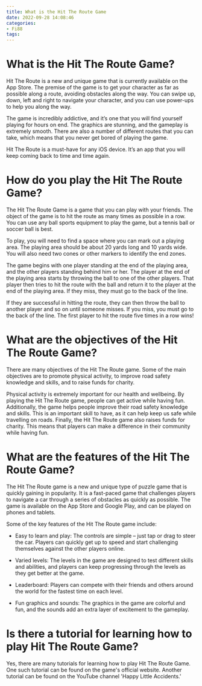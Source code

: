 ```yaml
---
title: What is the Hit The Route Game 
date: 2022-09-28 14:08:46
categories:
- Fi88
tags:
---
```



#  What is the Hit The Route Game? 

Hit The Route is a new and unique game that is currently available on the App Store. The premise of the game is to get your character as far as possible along a route, avoiding obstacles along the way. You can swipe up, down, left and right to navigate your character, and you can use power-ups to help you along the way.

The game is incredibly addictive, and it’s one that you will find yourself playing for hours on end. The graphics are stunning, and the gameplay is extremely smooth. There are also a number of different routes that you can take, which means that you never get bored of playing the game.

Hit The Route is a must-have for any iOS device. It’s an app that you will keep coming back to time and time again.

#  How do you play the Hit The Route Game?

The Hit The Route Game is a game that you can play with your friends. The object of the game is to hit the route as many times as possible in a row. You can use any ball sports equipment to play the game, but a tennis ball or soccer ball is best.

To play, you will need to find a space where you can mark out a playing area. The playing area should be about 20 yards long and 10 yards wide. You will also need two cones or other markers to identify the end zones.

The game begins with one player standing at the end of the playing area, and the other players standing behind him or her. The player at the end of the playing area starts by throwing the ball to one of the other players. That player then tries to hit the route with the ball and return it to the player at the end of the playing area. If they miss, they must go to the back of the line.

If they are successful in hitting the route, they can then throw the ball to another player and so on until someone misses. If you miss, you must go to the back of the line. The first player to hit the route five times in a row wins!

#  What are the objectives of the Hit The Route Game?

There are many objectives of the Hit The Route game. Some of the main objectives are to promote physical activity, to improve road safety knowledge and skills, and to raise funds for charity.

Physical activity is extremely important for our health and wellbeing. By playing the Hit The Route game, people can get active while having fun. Additionally, the game helps people improve their road safety knowledge and skills. This is an important skill to have, as it can help keep us safe while travelling on roads. Finally, the Hit The Route game also raises funds for charity. This means that players can make a difference in their community while having fun.

#  What are the features of the Hit The Route Game? 
The Hit The Route game is a new and unique type of puzzle game that is quickly gaining in popularity. It is a fast-paced game that challenges players to navigate a car through a series of obstacles as quickly as possible. The game is available on the App Store and Google Play, and can be played on phones and tablets.

Some of the key features of the Hit The Route game include:

- Easy to learn and play: The controls are simple – just tap or drag to steer the car. Players can quickly get up to speed and start challenging themselves against the other players online.

- Varied levels: The levels in the game are designed to test different skills and abilities, and players can keep progressing through the levels as they get better at the game.

- Leaderboard: Players can compete with their friends and others around the world for the fastest time on each level.

- Fun graphics and sounds: The graphics in the game are colorful and fun, and the sounds add an extra layer of excitement to the gameplay.

#  Is there a tutorial for learning how to play Hit The Route Game?

Yes, there are many tutorials for learning how to play Hit The Route Game. One such tutorial can be found on the game's official website. Another tutorial can be found on the YouTube channel 'Happy Little Accidents.'